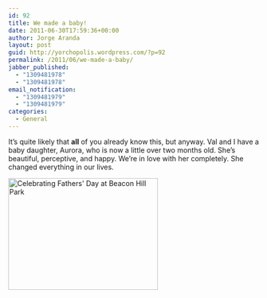 ```yaml
---
id: 92
title: We made a baby!
date: 2011-06-30T17:59:36+00:00
author: Jorge Aranda
layout: post
guid: http://yorchopolis.wordpress.com/?p=92
permalink: /2011/06/we-made-a-baby/
jabber_published:
  - "1309481978"
  - "1309481978"
email_notification:
  - "1309481979"
  - "1309481979"
categories:
  - General
---
```

It&#8217;s quite likely that **all** of you already know this, but anyway. Val and I have a baby daughter, Aurora, who is now a little over two months old. She&#8217;s beautiful, perceptive, and happy. We&#8217;re in love with her completely. She changed everything in our lives.

[<img class="alignleft size-medium wp-image-93" title="Celebrating Fathers' Day at Beacon Hill Park" src="http://yorchopolis.files.wordpress.com/2011/06/img_3762.jpg?w=300" alt="Celebrating Fathers' Day at Beacon Hill Park" width="300" height="225" />](http://yorchopolis.files.wordpress.com/2011/06/img_3762.jpg)